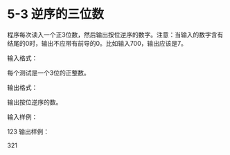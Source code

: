 # 5-3 逆序的三位数

程序每次读入一个正3位数，然后输出按位逆序的数字。注意：当输入的数字含有结尾的0时，输出不应带有前导的0。比如输入700，输出应该是7。

输入格式：

每个测试是一个3位的正整数。

输出格式：

输出按位逆序的数。

输入样例：

123
输出样例：

321
